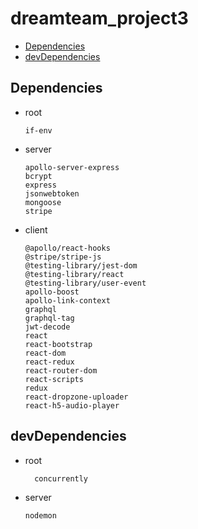 # dreamteam_project3

* [Dependencies](#dependencies)
* [devDependencies](#devDependencies)


## Dependencies 
  
* root

      if-env

* server

      apollo-server-express
      bcrypt
      express
      jsonwebtoken
      mongoose
      stripe

* client


      @apollo/react-hooks
      @stripe/stripe-js
      @testing-library/jest-dom
      @testing-library/react
      @testing-library/user-event
      apollo-boost
      apollo-link-context
      graphql
      graphql-tag
      jwt-decode
      react
      react-bootstrap
      react-dom
      react-redux
      react-router-dom
      react-scripts
      redux
      react-dropzone-uploader
      react-h5-audio-player


## devDependencies 

* root
        
        concurrently





* server

      nodemon